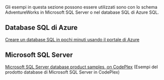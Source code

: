  Gli esempi in questa sezione possono essere utilizzati sono con lo schema AdventureWorks in Microsoft SQL Server o nel database SQL di Azure SQL.  
 
 ## <a name="azure-sql-database"></a>Database SQL di Azure
 [Creare un database SQL in pochi minuti usando il portale di Azure](https://azure.microsoft.com/documentation/articles/sql-database-get-started/)
 
 ## <a name="microsoft-sql-server"></a>Microsoft SQL Server 
 [Microsoft SQL Server database product samples, on CodePlex](http://msftdbprodsamples.codeplex.com/) (Esempi del prodotto database di Microsoft SQL Server in CodePlex)